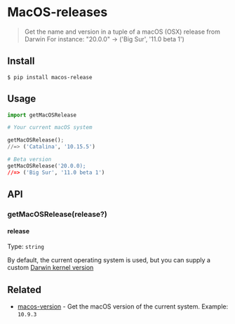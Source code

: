 # MacOS-releases

> Get the name and version in a tuple  of a macOS (OSX) release from Darwin
> For instance: "20.0.0" -> ('Big Sur', '11.0 beta 1')

## Install 
```
$ pip install macos-release
```

## Usage

```python
import getMacOSRelease

# Your current macOS system

getMacOSRelease();
//=> ('Catalina', '10.15.5')

# Beta version
getMacOSRelease('20.0.0);
//=> ('Big Sur', '11.0 beta 1')
```

## API

### getMacOSRelease(release?)

#### release

Type: `string`

By default, the current operating system is used, but you can supply a custom [Darwin kernel version](https://en.wikipedia.org/wiki/Darwin_%28operating_system%29#Release_history)


## Related

- [macos-version](https://github.com/sindresorhus/macos-version) - Get the macOS version of the current system. Example: `10.9.3`